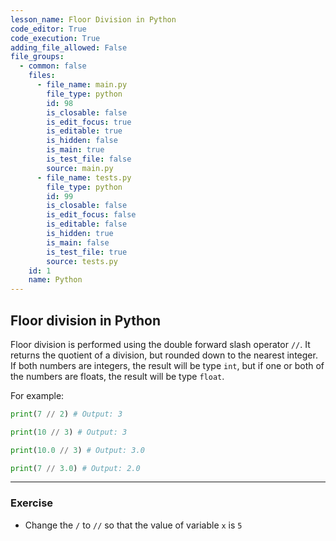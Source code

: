 ```yaml
---
lesson_name: Floor Division in Python
code_editor: True
code_execution: True
adding_file_allowed: False
file_groups:
  - common: false
    files:
      - file_name: main.py
        file_type: python
        id: 98
        is_closable: false
        is_edit_focus: true
        is_editable: true
        is_hidden: false
        is_main: true
        is_test_file: false
        source: main.py
      - file_name: tests.py
        file_type: python
        id: 99
        is_closable: false
        is_edit_focus: false
        is_editable: false
        is_hidden: true
        is_main: false
        is_test_file: true
        source: tests.py
    id: 1
    name: Python
---
```


## Floor division in Python

Floor division is performed using the double forward slash operator `//`. It returns the quotient of a division, but rounded down to the nearest integer. If both numbers are integers, the result will be type `int`, but if one or both of the numbers are floats, the result will be type `float`.

For example:

```python
print(7 // 2) # Output: 3

print(10 // 3) # Output: 3

print(10.0 // 3) # Output: 3.0

print(7 // 3.0) # Output: 2.0
```

---

### Exercise

<ul>
<li id="test-1">Change the <code>/</code> to <code>//</code> so that the value of variable <code>x</code> is <code>5</code></li>
</ul>
